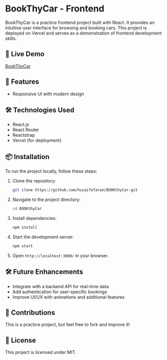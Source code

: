 # BookThyCar - Frontend

BookThyCar is a practice frontend project built with React. It provides an intuitive user interface for browsing and booking cars. This project is deployed on Vercel and serves as a demonstration of frontend development skills.

## 🚀 Live Demo
[BookThyCar](https://bookthycar.vercel.app/)

## 📌 Features
- Responsive UI with modern design

## 🛠️ Technologies Used
- React.js
- React Router
- Reactstrap
- Vercel (for deployment)

## 📦 Installation
To run the project locally, follow these steps:

1. Clone the repository:
   ```sh
   git clone https://github.com/huzaifafaran/BOOKthyCar.git
   ```

2. Navigate to the project directory:
   ```sh
   cd BOOKthyCar
   ```

3. Install dependencies:
   ```sh
   npm install
   ```

4. Start the development server:
   ```sh
   npm start
   ```

5. Open `http://localhost:3000/` in your browser.

## 🛠️ Future Enhancements
- Integrate with a backend API for real-time data
- Add authentication for user-specific bookings
- Improve UI/UX with animations and additional features

## 🤝 Contributions
This is a practice project, but feel free to fork and improve it!

## 📄 License
This project is licensed under MIT.
